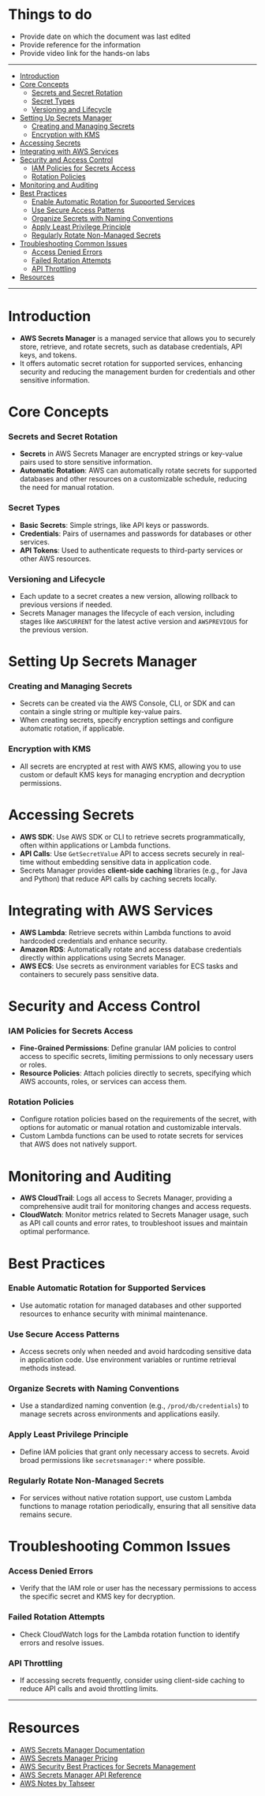 <h1> Things to do </h1>

- Provide date on which the document was last edited
- Provide reference for the information
- Provide video link for the hands-on labs
---

- [Introduction](#introduction)
- [Core Concepts](#core-concepts)
    - [Secrets and Secret Rotation](#secrets-and-secret-rotation)
    - [Secret Types](#secret-types)
    - [Versioning and Lifecycle](#versioning-and-lifecycle)
- [Setting Up Secrets Manager](#setting-up-secrets-manager)
    - [Creating and Managing Secrets](#creating-and-managing-secrets)
    - [Encryption with KMS](#encryption-with-kms)
- [Accessing Secrets](#accessing-secrets)
- [Integrating with AWS Services](#integrating-with-aws-services)
- [Security and Access Control](#security-and-access-control)
    - [IAM Policies for Secrets Access](#iam-policies-for-secrets-access)
    - [Rotation Policies](#rotation-policies)
- [Monitoring and Auditing](#monitoring-and-auditing)
- [Best Practices](#best-practices)
    - [Enable Automatic Rotation for Supported Services](#enable-automatic-rotation-for-supported-services)
    - [Use Secure Access Patterns](#use-secure-access-patterns)
    - [Organize Secrets with Naming Conventions](#organize-secrets-with-naming-conventions)
    - [Apply Least Privilege Principle](#apply-least-privilege-principle)
    - [Regularly Rotate Non-Managed Secrets](#regularly-rotate-non-managed-secrets)
- [Troubleshooting Common Issues](#troubleshooting-common-issues)
    - [Access Denied Errors](#access-denied-errors)
    - [Failed Rotation Attempts](#failed-rotation-attempts)
    - [API Throttling](#api-throttling)
- [Resources](#resources)

---

# Introduction

- **AWS Secrets Manager** is a managed service that allows you to securely store, retrieve, and rotate secrets, such as database credentials, API keys, and tokens.
- It offers automatic secret rotation for supported services, enhancing security and reducing the management burden for credentials and other sensitive information.

# Core Concepts

### Secrets and Secret Rotation
- **Secrets** in AWS Secrets Manager are encrypted strings or key-value pairs used to store sensitive information.
- **Automatic Rotation**: AWS can automatically rotate secrets for supported databases and other resources on a customizable schedule, reducing the need for manual rotation.

### Secret Types
- **Basic Secrets**: Simple strings, like API keys or passwords.
- **Credentials**: Pairs of usernames and passwords for databases or other services.
- **API Tokens**: Used to authenticate requests to third-party services or other AWS resources.

### Versioning and Lifecycle
- Each update to a secret creates a new version, allowing rollback to previous versions if needed.
- Secrets Manager manages the lifecycle of each version, including stages like `AWSCURRENT` for the latest active version and `AWSPREVIOUS` for the previous version.

# Setting Up Secrets Manager

### Creating and Managing Secrets
- Secrets can be created via the AWS Console, CLI, or SDK and can contain a single string or multiple key-value pairs.
- When creating secrets, specify encryption settings and configure automatic rotation, if applicable.

### Encryption with KMS
- All secrets are encrypted at rest with AWS KMS, allowing you to use custom or default KMS keys for managing encryption and decryption permissions.

# Accessing Secrets

- **AWS SDK**: Use AWS SDK or CLI to retrieve secrets programmatically, often within applications or Lambda functions.
- **API Calls**: Use `GetSecretValue` API to access secrets securely in real-time without embedding sensitive data in application code.
- Secrets Manager provides **client-side caching** libraries (e.g., for Java and Python) that reduce API calls by caching secrets locally.

# Integrating with AWS Services

- **AWS Lambda**: Retrieve secrets within Lambda functions to avoid hardcoded credentials and enhance security.
- **Amazon RDS**: Automatically rotate and access database credentials directly within applications using Secrets Manager.
- **AWS ECS**: Use secrets as environment variables for ECS tasks and containers to securely pass sensitive data.

# Security and Access Control

### IAM Policies for Secrets Access
- **Fine-Grained Permissions**: Define granular IAM policies to control access to specific secrets, limiting permissions to only necessary users or roles.
- **Resource Policies**: Attach policies directly to secrets, specifying which AWS accounts, roles, or services can access them.

### Rotation Policies
- Configure rotation policies based on the requirements of the secret, with options for automatic or manual rotation and customizable intervals.
- Custom Lambda functions can be used to rotate secrets for services that AWS does not natively support.

# Monitoring and Auditing

- **AWS CloudTrail**: Logs all access to Secrets Manager, providing a comprehensive audit trail for monitoring changes and access requests.
- **CloudWatch**: Monitor metrics related to Secrets Manager usage, such as API call counts and error rates, to troubleshoot issues and maintain optimal performance.

# Best Practices

### Enable Automatic Rotation for Supported Services
- Use automatic rotation for managed databases and other supported resources to enhance security with minimal maintenance.

### Use Secure Access Patterns
- Access secrets only when needed and avoid hardcoding sensitive data in application code. Use environment variables or runtime retrieval methods instead.

### Organize Secrets with Naming Conventions
- Use a standardized naming convention (e.g., `/prod/db/credentials`) to manage secrets across environments and applications easily.

### Apply Least Privilege Principle
- Define IAM policies that grant only necessary access to secrets. Avoid broad permissions like `secretsmanager:*` where possible.

### Regularly Rotate Non-Managed Secrets
- For services without native rotation support, use custom Lambda functions to manage rotation periodically, ensuring that all sensitive data remains secure.

# Troubleshooting Common Issues

### Access Denied Errors
- Verify that the IAM role or user has the necessary permissions to access the specific secret and KMS key for decryption.

### Failed Rotation Attempts
- Check CloudWatch logs for the Lambda rotation function to identify errors and resolve issues.

### API Throttling
- If accessing secrets frequently, consider using client-side caching to reduce API calls and avoid throttling limits.

---

# Resources

- [AWS Secrets Manager Documentation](https://docs.aws.amazon.com/secretsmanager/latest/userguide/intro.html)
- [AWS Secrets Manager Pricing](https://aws.amazon.com/secrets-manager/pricing/)
- [AWS Security Best Practices for Secrets Management](https://aws.amazon.com/blogs/security/)
- [AWS Secrets Manager API Reference](https://docs.aws.amazon.com/secretsmanager/latest/APIReference/Welcome.html)
- [AWS Notes by Tahseer](https://arkalim.notion.site/Notes-143374c83daa4d4991b07400056a2aa9)
